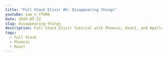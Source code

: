 ```yaml
---
title: "Full Stack Elixir #5: Disappearing things"
youtube: saw_n_YTbR0
date: 2020-05-22
slug: disappearing-things
description: Full Stack Elixir tutorial with Phoenix, React, and Apollo Client. This video covers deleting items from our todo list.
tags:
  - Full Stack
  - Phoenix
  - React
---
```

